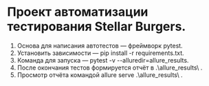 # Проект автоматизации тестирования Stellar Burgers.
1. Основа для написания автотестов — фреймворк pytest.
2. Установить зависимости — pip install -r requirements.txt.
3. Команда для запуска — pytest -v --alluredir=allure_results.
4. После окончания тестов формируется отчёт в .\allure_results\ .
5. Просмотр отчёта командой allure serve .\allure_results\ .
